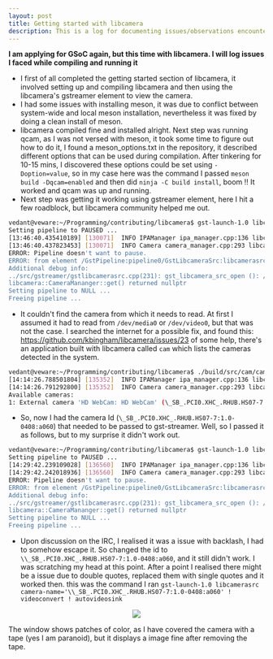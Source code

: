 ```yaml
---
layout: post
title: Getting started with libcamera
description: This is a log for documenting issues/observations encountered while compiling libcamera and using it
---
```


**I am applying for GSoC again, but this time with libcamera. I will log issues I faced while compiling and running it**    


* I first of all completed the getting started section of libcamera, it involved setting up and compiling libcamera and then using the libcamera's gstreamer element to view the camera.    
* I had some issues with installing meson, it was due to conflict between system-wide and local meson installation, nevertheless it was fixed by doing a clean install of meson.    
* libcamera compiled fine and installed alright. Next step was running qcam, as I was not versed with meson, it took some time to figure out how to do it, I found a meson_options.txt in the repository, it described different options that can be used during compilation. After tinkering for 10-15 mins, I discovered these options could be set using `-Doption=value`, so in my case here was the command I passed `meson build -Dqcam=enabled` and then did `ninja -C build install`, boom !! It worked and qcam was up and running.
* Next step was getting it working using gstreamer element, here I hit a few roadblock, but libcamera community helped me out.

```bash
vedant@veware:~/Programming/contributing/libcamera$ gst-launch-1.0 libcamerasrc camera-name="Camera 1" ! videoconvert ! autovideosink
Setting pipeline to PAUSED ...
[13:46:40.435410189] [130071]  INFO IPAManager ipa_manager.cpp:136 libcamera is not installed. Adding '/home/vedant/Programming/contributing/libcamera/build/src/ipa' to the IPA search path
[13:46:40.437823453] [130071]  INFO Camera camera_manager.cpp:293 libcamera v0.0.0+2399-f5d3fa12
ERROR: Pipeline doesn't want to pause.
ERROR: from element /GstPipeline:pipeline0/GstLibcameraSrc:libcamerasrc0: Could not find a camera named 'Camera 1'.
Additional debug info:
../src/gstreamer/gstlibcamerasrc.cpp(231): gst_libcamera_src_open (): /GstPipeline:pipeline0/GstLibcameraSrc:libcamerasrc0:
libcamera::CameraMananger::get() returned nullptr
Setting pipeline to NULL ...
Freeing pipeline ...
```

* It couldn't find the camera from which it needs to read. At first I assumed it had to read from `/dev/media0` or `/dev/video0`, but that was not the case. I searched the internet for a possible fix, and found this: <https://github.com/kbingham/libcamera/issues/23> of some help, there's an application built with libcamera called `cam` which lists the cameras detected in the system.

```bash
vedant@veware:~/Programming/contributing/libcamera$ ./build/src/cam/cam --list
[14:14:26.788501804] [135352]  INFO IPAManager ipa_manager.cpp:136 libcamera is not installed. Adding '/home/vedant/Programming/contributing/libcamera/build/src/ipa' to the IPA search path
[14:14:26.791292800] [135352]  INFO Camera camera_manager.cpp:293 libcamera v0.0.0+2399-f5d3fa12
Available cameras:
1: External camera 'HD WebCam: HD WebCam' (\_SB_.PCI0.XHC_.RHUB.HS07-7:1.0-0408:a060)
```

* So, now I had the camera Id (`\_SB_.PCI0.XHC_.RHUB.HS07-7:1.0-0408:a060`) that needed to be passed to gst-streamer. Well, so I passed it as follows, but to my surprise it didn't work out.   

```bash
vedant@veware:~/Programming/contributing/libcamera$ gst-launch-1.0 libcamerasrc camera-name="\_SB_.PCI0.XHC_.RHUB.HS07-7:1.0-0408:a060" ! videoconvert ! autovideosink
Setting pipeline to PAUSED ...
[14:29:42.239109028] [136560]  INFO IPAManager ipa_manager.cpp:136 libcamera is not installed. Adding '/home/vedant/Programming/contributing/libcamera/build/src/ipa' to the IPA search path
[14:29:42.242018936] [136560]  INFO Camera camera_manager.cpp:293 libcamera v0.0.0+2399-f5d3fa12
ERROR: Pipeline doesn't want to pause.
ERROR: from element /GstPipeline:pipeline0/GstLibcameraSrc:libcamerasrc0: Could not find a camera named '_SB_.PCI0.XHC_.RHUB.HS07-7:1.0-0408:a060'.
Additional debug info:
../src/gstreamer/gstlibcamerasrc.cpp(231): gst_libcamera_src_open (): /GstPipeline:pipeline0/GstLibcameraSrc:libcamerasrc0:
libcamera::CameraMananger::get() returned nullptr
Setting pipeline to NULL ...
Freeing pipeline ...
```

* Upon discussion on the IRC, I realised it was a issue with backlash, I had to somehow escape it. So changed the id to `\\_SB_.PCI0.XHC_.RHUB.HS07-7:1.0-0408:a060`, and it still didn't work. I was scratching my head at this point. After a point I realised there might be a issue due to double quotes, replaced them with single quotes and it worked then. this was the command I ran `gst-launch-1.0 libcamerasrc camera-name='\\_SB_.PCI0.XHC_.RHUB.HS07-7:1.0-0408:a060' ! videoconvert ! autovideosink`     

<p align="center"><img src="{{ 'assets/gstreamer-element-working.png' | relative_url }}"></p>

The window shows patches of color, as I have covered the camera with a tape (yes I am paranoid), but it displays a image fine after removing the tape.